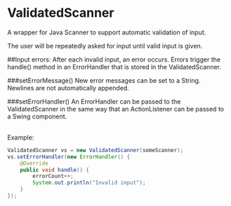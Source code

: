 # ValidatedScanner
A wrapper for Java Scanner to support automatic validation of input.

The user will be repeatedly asked for input until valid input is given.

##Input errors:
After each invalid input, an error occurs. Errors trigger the handle() method in an ErrorHandler that is stored in the ValidatedScanner.

###setErrorMessage()
New error messages can be set to a String. Newlines are not automatically appended.

###setErrorHandler()
An ErrorHandler can be passed to the ValidatedScanner in the same way that an ActionListener can be passed to a Swing component.

<br />Example:
```java
ValidatedScanner vs = new ValidatedScanner(someScanner);
vs.setErrorHandler(new ErrorHandler() {
    @Override
    public void handle() {
        errorCount++;
        System.out.println("Invalid input");
    }
});
```
